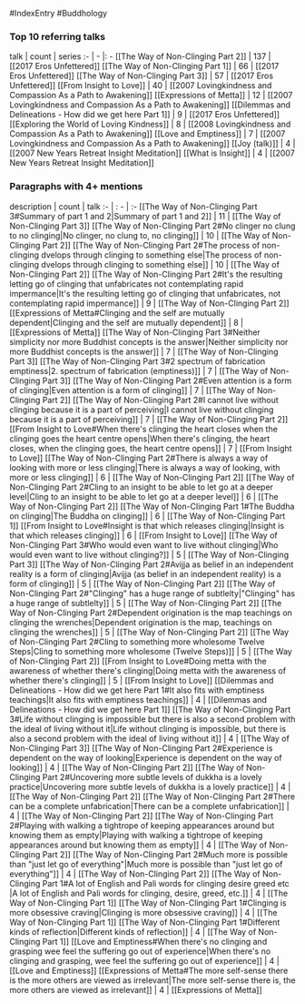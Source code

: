 #IndexEntry #Buddhology

### Top 10 referring talks
talk | count | series
:- | - |: -
[[The Way of Non-Clinging Part 2]] | 137 | [[2017 Eros Unfettered]]
[[The Way of Non-Clinging Part 1]] | 66 | [[2017 Eros Unfettered]]
[[The Way of Non-Clinging Part 3]] | 57 | [[2017 Eros Unfettered]]
[[From Insight to Love]] | 40 | [[2007 Lovingkindness and Compassion As a Path to Awakening]]
[[Expressions of Metta]] | 12 | [[2007 Lovingkindness and Compassion As a Path to Awakening]]
[[Dilemmas and Delineations - How did we get here Part 1]] | 9 | [[2017 Eros Unfettered]]
[[Exploring the World of Loving Kindness]] | 8 | [[2008 Lovingkindness and Compassion As a Path to Awakening]]
[[Love and Emptiness]] | 7 | [[2007 Lovingkindness and Compassion As a Path to Awakening]]
[[Joy (talk)]] | 4 | [[2007 New Years Retreat Insight Meditation]]
[[What is Insight]] | 4 | [[2007 New Years Retreat Insight Meditation]]

### Paragraphs with 4+ mentions
description | count | talk
:- | : - | :-
[[The Way of Non-Clinging Part 3#Summary of part 1 and 2\|Summary of part 1 and 2]] | 11 | [[The Way of Non-Clinging Part 3]]
[[The Way of Non-Clinging Part 2#No clinger no clung to no clinging\|No clinger, no clung to, no clinging]] | 10 | [[The Way of Non-Clinging Part 2]]
[[The Way of Non-Clinging Part 2#The process of non-clinging dvelops through clinging to something else\|The process of non-clinging dvelops through clinging to something else]] | 10 | [[The Way of Non-Clinging Part 2]]
[[The Way of Non-Clinging Part 2#It's the resulting letting go of clinging that unfabricates not contemplating rapid impermance\|It's the resulting letting go of clinging that unfabricates, not contemplating rapid impermance]] | 9 | [[The Way of Non-Clinging Part 2]]
[[Expressions of Metta#Clinging and the self are mutually dependent\|Clinging and the self are mutually dependent]] | 8 | [[Expressions of Metta]]
[[The Way of Non-Clinging Part 3#Neither simplicity nor more Buddhist concepts is the answer\|Neither simplicity nor more Buddhist concepts is the answer]] | 7 | [[The Way of Non-Clinging Part 3]]
[[The Way of Non-Clinging Part 3#2 spectrum of fabrication emptiness\|2. spectrum of fabrication (emptiness)]] | 7 | [[The Way of Non-Clinging Part 3]]
[[The Way of Non-Clinging Part 2#Even attention is a form of clinging\|Even attention is a form of clinging]] | 7 | [[The Way of Non-Clinging Part 2]]
[[The Way of Non-Clinging Part 2#I cannot live without clinging because it is a part of perceiving\|I cannot live without clinging because it is a part of perceiving]] | 7 | [[The Way of Non-Clinging Part 2]]
[[From Insight to Love#When there's clinging the heart closes when the clinging goes the heart centre opens\|When there's clinging, the heart closes, when the clinging goes, the heart centre opens]] | 7 | [[From Insight to Love]]
[[The Way of Non-Clinging Part 2#There is always a way of looking with more or less clinging\|There is always a way of looking, with more or less clinging]] | 6 | [[The Way of Non-Clinging Part 2]]
[[The Way of Non-Clinging Part 2#Cling to an insight to be able to let go at a deeper level\|Cling to an insight to be able to let go at a deeper level]] | 6 | [[The Way of Non-Clinging Part 2]]
[[The Way of Non-Clinging Part 1#The Buddha on clinging\|The Buddha on clinging]] | 6 | [[The Way of Non-Clinging Part 1]]
[[From Insight to Love#Insight is that which releases clinging\|Insight is that which releases clinging]] | 6 | [[From Insight to Love]]
[[The Way of Non-Clinging Part 3#Who would even want to live without clinging\|Who would even want to live without clinging?]] | 5 | [[The Way of Non-Clinging Part 3]]
[[The Way of Non-Clinging Part 2#Avijja as belief in an independent reality is a form of clinging\|Avijja (as belief in an independent reality) is a form of clinging]] | 5 | [[The Way of Non-Clinging Part 2]]
[[The Way of Non-Clinging Part 2#"Clinging" has a huge range of subtlelty\|"Clinging" has a huge range of subtlelty]] | 5 | [[The Way of Non-Clinging Part 2]]
[[The Way of Non-Clinging Part 2#Dependent origination is the map teachings on clinging the wrenches\|Dependent origination is the map, teachings on clinging the wrenches]] | 5 | [[The Way of Non-Clinging Part 2]]
[[The Way of Non-Clinging Part 2#Cling to something more wholesome Twelve Steps\|Cling to something more wholesome (Twelve Steps)]] | 5 | [[The Way of Non-Clinging Part 2]]
[[From Insight to Love#Doing metta with the awareness of whether there's clinging\|Doing metta with the awareness of whether there's clinging]] | 5 | [[From Insight to Love]]
[[Dilemmas and Delineations - How did we get here Part 1#It also fits with emptiness teachings\|It also fits with emptiness teachings]] | 4 | [[Dilemmas and Delineations - How did we get here Part 1]]
[[The Way of Non-Clinging Part 3#Life without clinging is impossible but there is also a second problem with the ideal of living without it\|Life without clinging is impossible, but there is also a second problem with the ideal of living without it]] | 4 | [[The Way of Non-Clinging Part 3]]
[[The Way of Non-Clinging Part 2#Experience is dependent on the way of looking\|Experience is dependent on the way of looking]] | 4 | [[The Way of Non-Clinging Part 2]]
[[The Way of Non-Clinging Part 2#Uncovering more subtle levels of dukkha is a lovely practice\|Uncovering more subtle levels of dukkha is a lovely practice]] | 4 | [[The Way of Non-Clinging Part 2]]
[[The Way of Non-Clinging Part 2#There can be a complete unfabrication\|There can be a complete unfabrication]] | 4 | [[The Way of Non-Clinging Part 2]]
[[The Way of Non-Clinging Part 2#Playing with walking a tightrope of keeping appearances around but knowing them as empty\|Playing with walking a tightrope of keeping appearances around but knowing them as empty]] | 4 | [[The Way of Non-Clinging Part 2]]
[[The Way of Non-Clinging Part 2#Much more is possible than "just let go of everything"\|Much more is possible than "just let go of everything"]] | 4 | [[The Way of Non-Clinging Part 2]]
[[The Way of Non-Clinging Part 1#A lot of English and Pali words for clinging desire greed etc \|A lot of English and Pali words for clinging, desire, greed, etc.]] | 4 | [[The Way of Non-Clinging Part 1]]
[[The Way of Non-Clinging Part 1#Clinging is more obsessive craving\|Clinging is more obsessive craving]] | 4 | [[The Way of Non-Clinging Part 1]]
[[The Way of Non-Clinging Part 1#Different kinds of reflection\|Different kinds of reflection]] | 4 | [[The Way of Non-Clinging Part 1]]
[[Love and Emptiness#When there's no clinging and grasping wee feel the suffering go out of experience\|When there's no clinging and grasping, wee feel the suffering go out of experience]] | 4 | [[Love and Emptiness]]
[[Expressions of Metta#The more self-sense there is the more others are viewed as irrelevant\|The more self-sense there is, the more others are viewed as irrelevant]] | 4 | [[Expressions of Metta]]

